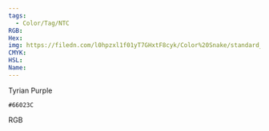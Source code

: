 ```yaml
---
tags:
  - Color/Tag/NTC
RGB:
Hex:
img: https://filedn.com/l0hpzxl1f01yT7GHxtF8cyk/Color%20Snake/standard_csv_to_svg//66023C.svg
CMYK:
HSL:
Name:
---
```

Tyrian Purple
```palette
#66023C
```
RGB
